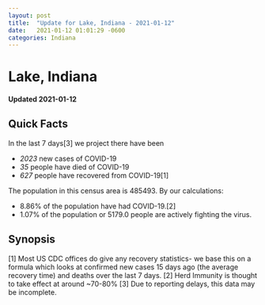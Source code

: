 ```yaml
---
layout: post
title:  "Update for Lake, Indiana - 2021-01-12"
date:   2021-01-12 01:01:29 -0600
categories: Indiana
---
```


# Lake, Indiana
#### Updated 2021-01-12

## Quick Facts

In the last 7 days[3] we project there have been
- *2023* new cases of COVID-19
- *35* people have died of COVID-19
- *627* people have recovered from COVID-19[1]

The population in this census area is 485493. By our calculations:
- 8.86% of the population have had COVID-19.[2]
- 1.07% of the population or 5179.0 people are actively fighting the virus.

## Synopsis




[1] Most US CDC offices do give any recovery statistics- we base this on a formula which looks at confirmed new cases
15 days ago (the average recovery time) and deaths over the last 7 days.
[2] Herd Immunity is thought to take effect at around ~70-80%
[3] Due to reporting delays, this data may be incomplete. 
    